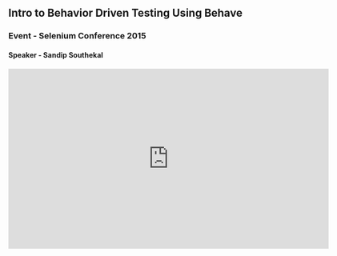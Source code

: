 ## Intro to Behavior Driven Testing Using Behave
### Event - Selenium Conference 2015
#### Speaker - Sandip Southekal

<iframe width="640" height="360" src="https://www.youtube.com/embed/-4S6soJAJ7w?start=1701&end=2019" frameborder="0" allow="accelerometer; autoplay; encrypted-media; gyroscope; picture-in-picture" allowfullscreen></iframe>